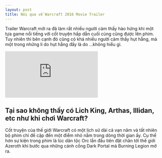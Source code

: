 ```yaml
---
layout: post
title: Nói qua về Warcraft 2016 Movie Trailer
---
```


<p>Trailer Warcraft mới ra đã làm rất nhiều người cảm thấy hào hứng khi một tựa game nổi tiếng với cốt truyện hấp dẫn cuối cùng cũng được lên phim. Tuy nhiên thì bên cạnh đó cũng có khá nhiều người cảm thấy hụt hẫng, mà một trong những lí do hụt hẫng đấy là do ...không hiểu gì.</p>
<!-- Trailer -->
<div class="embed-responsive embed-responsive-16by9">
  <iframe src="https://www.youtube.com/embed/sqNotNdtOlQ" frameborder="0" allowfullscreen></iframe>
</div>
<h2>Tại sao không thấy có Lich King, Arthas, Illidan, etc như khi chơi Warcraft?</h2>
<p>Cốt truyện của thế giới Warcraft có một lịch sử dài cả vạn năm và tất nhiên bộ phim chỉ đề cập đến một điểm nhỏ nằm trong dòng thời gian ấy. Cụ thể hơn sự kiện trong phim là lúc dân tộc Orc lần đầu tiên đặt chân tới thế giới Azeroth khi bước qua những cánh cổng Dark Portal mà Burning Legion mở ra.</p>
